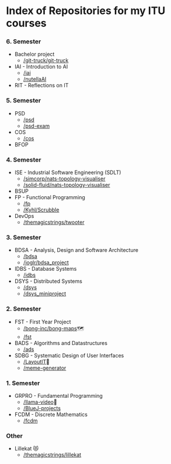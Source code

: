 # Index of Repositories for my ITU courses

### 6. Semester
- Bachelor project
  - [/git-truck/git-truck](https://github.com/git-truck/git-truck)
- IAI - Introduction to AI
  - [/iai](https://github.com/hojelse/iai/)
  - [/nutellaAI](https://github.com/hojelse/nutellaAI/)
- RIT - Reflections on IT

### 5. Semester
- PSD
  - [/psd](https://github.com/hojelse/psd)
  - [/psd-exam](https://github.com/hojelse/psd-exam)
- COS
  - [/cos](https://github.com/hojelse/cos)
- BFOP

### 4. Semester
- ISE - Industrial Software Engineering (SDLT)
  - [/simcorp/nats-topology-visualiser](https://github.com/simcorp/nats-topology-visualiser)
  - [/solid-fluid/nats-topology-visualiser](https://github.com/solid-fluid/nats-topology-visualiser)
- BSUP
- FP - Functional Programming
  - [/fp](https://github.com/hojelse/fp)
  - [/Kyhl/Scrubble](https://github.com/Kyhl/Scrubble)
- DevOps
  - [/themagicstrings/twooter](https://github.com/themagicstrings/twooter)

### 3. Semester
- BDSA - Analysis, Design and Software Architecture 
  - [/bdsa](https://github.com/hojelse/bdsa)
  - [/joglr/bdsa_project](https://github.com/joglr/bdsa_project)
- IDBS - Database Systems
  - [/idbs](https://github.com/hojelse/idbs)
- DSYS - Distributed Systems
  - [/dsys](https://github.com/hojelse/dsys)
  - [/dsys_miniproject](https://github.com/hojelse/dsys_miniproject)

### 2. Semester
- FST - First Year Project
  - [/bong-inc/bong-maps](https://github.com/bong-inc/bong-maps)🗺
  - [/fst](https://github.com/hojelse/fst)
- BADS - Algorithms and Datastructures
  - [/ads](https://github.com/hojelse/ads)
- SDBG - Systematic Design of User Interfaces
  - [/LayoutIT](https://github.com/hojelse/LayoutIT)🎨
  - [/meme-generator](https://github.com/hojelse/meme-generator)

### 1. Semester
- GRPRO - Fundamental Programming
  - [/llama-video](https://github.com/hojelse/llama-video)🦙
  - [/BlueJ-projects](https://github.com/hojelse/BlueJ-projects)
- FCDM - Discrete Mathematics
  - [/fcdm](https://github.com/hojelse/fcdm)

### Other
- Lillekat 😻
  - [/themagicstrings/lillekat](https://github.com/themagicstrings/lillekat)
